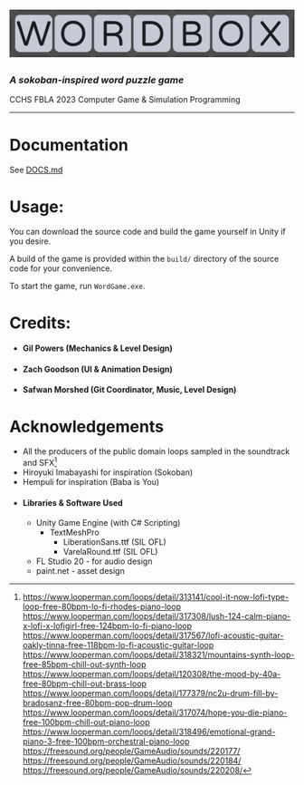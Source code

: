 # ![WordBox](WordGame.png)
###  *A sokoban-inspired word puzzle game* 
CCHS FBLA 2023 Computer Game & Simulation Programming
___

# Documentation
See [DOCS.md](DOCS.md)
# Usage:
You can download the source code and build the game yourself in Unity if you desire.

A build of the game is provided within the `build/` directory of the source code for your convenience.

To start the game, run `WordGame.exe`. 

# Credits:
- #### Gil Powers (Mechanics & Level Design)
- #### Zach Goodson (UI & Animation Design)
- #### Safwan Morshed (Git Coordinator, Music, Level Design)
# Acknowledgements
 - All the producers of the public domain loops sampled in the soundtrack and SFX[^1]
 - Hiroyuki Imabayashi for inspiration (Sokoban)
 - Hempuli for inspiration (Baba is You)
 - #### Libraries & Software Used
   - Unity Game Engine (with C# Scripting)
     - TextMeshPro
       - LiberationSans.ttf (SIL OFL)
       - VarelaRound.ttf (SIL OFL)
   - FL Studio 20 - for audio design
   - paint.net - asset design
 
[^1]:  https://www.looperman.com/loops/detail/313141/cool-it-now-lofi-type-loop-free-80bpm-lo-fi-rhodes-piano-loop
  https://www.looperman.com/loops/detail/317308/lush-124-calm-piano-x-lofi-x-lofigirl-free-124bpm-lo-fi-piano-loop
  https://www.looperman.com/loops/detail/317567/lofi-acoustic-guitar-oakly-tinna-free-118bpm-lo-fi-acoustic-guitar-loop
  https://www.looperman.com/loops/detail/318321/mountains-synth-loop-free-85bpm-chill-out-synth-loop
  https://www.looperman.com/loops/detail/120308/the-mood-by-40a-free-80bpm-chill-out-brass-loop
  https://www.looperman.com/loops/detail/177379/nc2u-drum-fill-by-bradosanz-free-80bpm-pop-drum-loop
  https://www.looperman.com/loops/detail/317074/hope-you-die-piano-free-100bpm-chill-out-piano-loop
  https://www.looperman.com/loops/detail/318496/emotional-grand-piano-3-free-100bpm-orchestral-piano-loop
  https://freesound.org/people/GameAudio/sounds/220177/
  https://freesound.org/people/GameAudio/sounds/220184/
  https://freesound.org/people/GameAudio/sounds/220208/ 